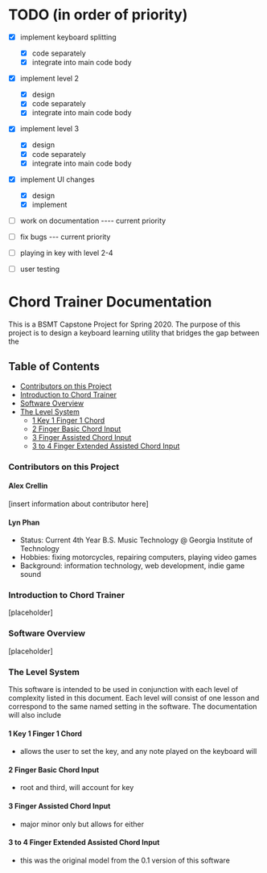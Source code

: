 # TODO (in order of priority)
- [x] implement keyboard splitting
  - [x] code separately
  - [x] integrate into main code body
- [x] implement level 2
  - [x] design
  - [x] code separately
  - [x] integrate into main code body
- [x] implement level 3
  - [x] design
  - [x] code separately
  - [x] integrate into main code body
- [x] implement UI changes
  - [x] design
  - [x] implement
- [ ] work on documentation ---- current priority
- [ ] fix bugs --- current priority
- [ ] playing in key with level 2-4
- [ ] user testing


# Chord Trainer Documentation
This is a BSMT Capstone Project for Spring 2020. The purpose of this project is to design a keyboard learning utility that bridges the gap between the

## Table of Contents
- [Contributors on this Project](#Contributors-on-this-Project)
- [Introduction to Chord Trainer](#Introduction-to-Chord-Trainer)
- [Software Overview](#Software-Overview)
- [The Level System](#The-Level-System)
  - [1 Key 1 Finger 1 Chord](#1-Key-1-Finger-1-Chord)
  - [2 Finger Basic Chord Input](#2-Finger-Basic-Chord-Input)
  - [3 Finger Assisted Chord Input](#3-Finger-Assisted-Chord-Input)
  - [3 to 4 Finger Extended Assisted Chord Input](#3-to-4-Finger-Extended-Assisted-Chord-Input)

### Contributors on this Project
#### Alex Crellin

[insert information about contributor here]

#### Lyn Phan

- Status: Current 4th Year B.S. Music Technology @ Georgia Institute of Technology
- Hobbies: fixing motorcycles, repairing computers, playing video games
- Background: information technology, web development, indie game sound

### Introduction to Chord Trainer

[placeholder]

### Software Overview

[placeholder]

### The Level System

This software is intended to be used in conjunction with each level of complexity listed in this document. Each level will consist of one lesson and correspond to the same named setting in the software. The documentation will also include

#### 1 Key 1 Finger 1 Chord

- allows the user to set the key, and any note played on the keyboard will

#### 2 Finger Basic Chord Input

- root and third, will account for key

#### 3 Finger Assisted Chord Input

- major minor only but allows for either

#### 3 to 4 Finger Extended Assisted Chord Input

- this was the original model from the 0.1 version of this software
